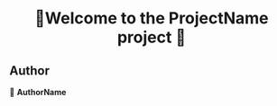 <h1 align=center>👋Welcome to the ProjectName project 👋</h1>
<p align=center>


## Author

👤 **AuthorName**

##

</p>
